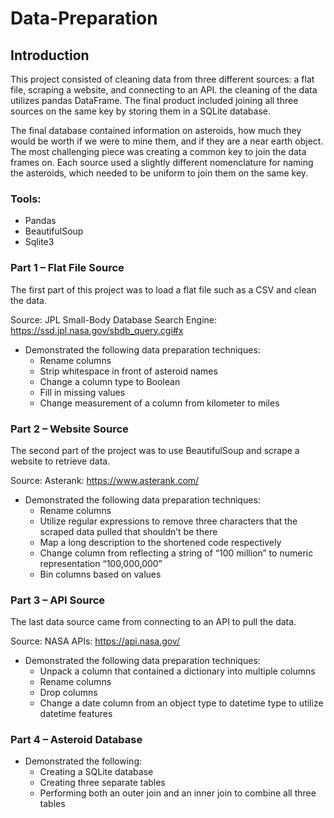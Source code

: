 # Data-Preparation

## Introduction

This project consisted of cleaning data from three different sources: a flat file, scraping a website, and connecting to an API. the cleaning of the data utilizes pandas DataFrame. The final product included joining all three sources on the same key by storing them in a SQLite database. 

The final database contained information on asteroids, how much they would be worth if we were to mine them, and if they are a near earth object. The most challenging piece was creating a common key to join the data frames on. Each source used a slightly different nomenclature for naming the asteroids, which needed to be uniform to join them on the same key.

### Tools:
* Pandas
* BeautifulSoup
* Sqlite3

### Part 1 – Flat File Source

The first part of this project was to load a flat file such as a CSV and clean the data.

Source: JPL Small-Body Database Search Engine: https://ssd.jpl.nasa.gov/sbdb_query.cgi#x

* Demonstrated the following data preparation techniques:
  * Rename columns
  * Strip whitespace in front of asteroid names
  * Change a column type to Boolean
  * Fill in missing values
  * Change measurement of a column from kilometer to miles

### Part 2 – Website Source

The second part of the project was to use BeautifulSoup and scrape a website to retrieve data.

Source: Asterank: https://www.asterank.com/

*	Demonstrated the following data preparation techniques:
    * Rename columns
    * Utilize regular expressions to remove three characters that the scraped data pulled that shouldn’t be there
    * Map a long description to the shortened code respectively
    * Change column from reflecting a string of “100 million” to numeric representation “100,000,000”
    * Bin columns based on values

### Part 3 – API Source
The last data source came from connecting to an API to pull the data.

Source: NASA APIs: https://api.nasa.gov/

*	Demonstrated the following data preparation techniques:
    * Unpack a column that contained a dictionary into multiple columns
    * Rename columns 
    * Drop columns
    * Change a date column from an object type to datetime type to utilize datetime features 

### Part 4 – Asteroid Database
*	Demonstrated the following:
    * Creating a SQLite database 
    * Creating three separate tables
    * Performing both an outer join and an inner join to combine all three tables
